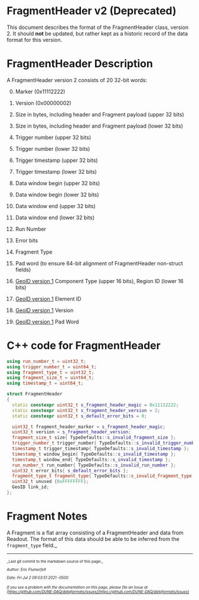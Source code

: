 # FragmentHeader v2 (Deprecated)

This document describes the format of the FragmentHeader class, version 2. It should **not** be updated, but rather kept as a historic record of the data format for this version.

# FragmentHeader Description

A FragmentHeader version 2 consists of 20 32-bit words:



0. Marker (0x11112222)


1. Version (0x00000002)


2. Size in bytes, including header and Fragment payload (upper 32 bits)


3. Size in bytes, including header and Fragment payload (lower 32 bits)


4. Trigger number (upper 32 bits)


5. Trigger number (lower 32 bits)


6. Trigger timestamp (upper 32 bits)


7. Trigger timestamp (lower 32 bits)


8. Data window begin (upper 32 bits)


9. Data window begin (lower 32 bits)


10. Data window end (upper 32 bits)


11. Data window end (lower 32 bits)


12. Run Number


13. Error bits


14. Fragment Type


15. Pad word (to ensure 64-bit alignment of FragmentHeader non-struct fields)


16. [GeoID version 1](GeoIDV1.md) Component Type (upper 16 bits), Region ID (lower 16 bits)


17. [GeoID version 1](GeoIDV1.md) Element ID


18. [GeoID version 1](GeoIDV1.md) Version


19. [GeoID version 1](GeoIDV1.md) Pad Word

# C++ code for FragmentHeader

```CPP
using run_number_t = uint32_t; 
using trigger_number_t = uint64_t; 
using fragment_type_t = uint32_t;
using fragment_size_t = uint64_t; 
using timestamp_t = uint64_t;

struct FragmentHeader
{
  static constexpr uint32_t s_fragment_header_magic = 0x11112222;
  static constexpr uint32_t s_fragment_header_version = 2;
  static constexpr uint32_t s_default_error_bits = 0;

  uint32_t fragment_header_marker = s_fragment_header_magic;
  uint32_t version = s_fragment_header_version;
  fragment_size_t size{ TypeDefaults::s_invalid_fragment_size };
  trigger_number_t trigger_number{ TypeDefaults::s_invalid_trigger_number };
  timestamp_t trigger_timestamp{ TypeDefaults::s_invalid_timestamp };
  timestamp_t window_begin{ TypeDefaults::s_invalid_timestamp };
  timestamp_t window_end{ TypeDefaults::s_invalid_timestamp };
  run_number_t run_number{ TypeDefaults::s_invalid_run_number };
  uint32_t error_bits{ s_default_error_bits }; 
  fragment_type_t fragment_type{ TypeDefaults::s_invalid_fragment_type };
  uint32_t unused {0xFFFFFFFF};
  GeoID link_id;
};
```

# Fragment Notes

A Fragment is a flat array consisting of a FragmentHeader and data from Readout. The format of this data should be able to be inferred from the `fragment_type` field._


-----

<font size="1">
_Last git commit to the markdown source of this page:_


_Author: Eric Flumerfelt_

_Date: Fri Jul 2 09:03:51 2021 -0500_

_If you see a problem with the documentation on this page, please file an Issue at [https://github.com/DUNE-DAQ/dataformats/issues](https://github.com/DUNE-DAQ/dataformats/issues)_
</font>
